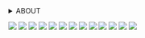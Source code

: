 <details>
  <summary>ABOUT</summary>
hi!!!! you can call me party or anything you want :]<br>
  they/it + 19 + tneu + lesbian + disabled + taken!!!!<br>
  this is a wip soooorrryyyy
</details>

<img src="https://64.media.tumblr.com/20d76c5378236ef23706b4aa693c9a29/86cd396632a5bfd3-6d/s100x200/af713d43f22aab3d66313796e044ae1000b6b4b1.pnj"> <img src="https://64.media.tumblr.com/7f0f29206a6ec17c7670a69cd40b0478/91bb6b623c07e82c-11/s100x200/9357f1a3622904efa208fede3030fcb00a552b70.gifv"> <img src="https://64.media.tumblr.com/9d51e9710d24283290d83c095614f818/f06d09507e506cb1-3c/s100x200/111631458af727dd8fe23acaeda17754b3524ae2.gifv"> <img src="https://64.media.tumblr.com/6b52627c0d7acccf72d822cd3845a713/884eea48d188fc7b-a5/s100x200/bb4b521bcf7577b88a08ab88d5dc9f41514d3cb2.pnj"> <img src="https://64.media.tumblr.com/13493b13237b507288bbb1c2a32a7265/de836fe9c93e4cc6-d7/s250x400/1a6b39cb301371ddde1e3d9886786e4658123ca0.gifv"> <img src="https://64.media.tumblr.com/8227bf940f5fe34495a40ccda922ba61/72ee4dc61b06fbbb-d2/s100x200/c345d42f216f16a9a5b380ede402563b623b173e.gifv"> <img src="https://64.media.tumblr.com/760e036ecebe486b7a0bee9560b8bc17/1b8381f969116a1e-22/s100x200/beccdb25e11384b407289382a9192facaf564c15.gifv"> <img src="https://64.media.tumblr.com/bbe21b589cd9c2e08ea30302665fca80/d91ef10a5b0a015c-64/s100x200/d87b74d53d241073d2d39135f16b0f813d902556.gifv"> <img src="https://64.media.tumblr.com/257a4b3d0aa900904082d97f35f9a394/0a844093c4702aee-0d/s100x200/165692954c8cc9bfa160b9c3351a2cdc959a5999.gifv"> <img src="https://64.media.tumblr.com/ecc7a24943bb3b6c40345229f201da62/473928ea48888009-9f/s100x200/e75ae400acfe9825ce08ae940aed68fd938b80b7.pnj"> <img src="https://64.media.tumblr.com/de5de71a4fe702837bde4529d92ccaee/bc7c4f6e25177a95-56/s100x200/4d4f1dfc8dcc7de1829dd3851fd4829a77e213f1.jpg"> <img src="https://64.media.tumblr.com/64098d6299efe03d529678a23c045987/7bc5003e6e9ff72a-b3/s100x200/17dd8a945045d709e79a8fa578997cdd1c0e2bc1.gifv"> <img src="https://64.media.tumblr.com/b225a1480658ea5a869f7ce148c8a100/de836fe9c93e4cc6-dc/s100x200/f9a3cdfa081401caf71d9c2ebd6bf95e1a84f2f6.gifv">
